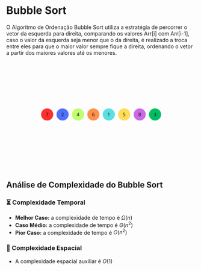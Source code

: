 # Bubble Sort

O Algoritmo de Ordenação Bubble Sort utiliza a estratégia de percorrer o vetor da esquerda para direita, comparando os valores Arr[i\] com Arr[i-1\], caso o valor da esquerda seja menor que o da direita, é realizado a troca entre eles para que o maior valor sempre fique a direita, ordenando o vetor a partir dos maiores valores até os menores.

![](https://github.com/sc-math/Sort-Algorithms/blob/main/Bubble%20Sort/bubble_sort_example.gif)

## Análise de Complexidade do Bubble Sort

### ⏳ Complexidade Temporal
- **Melhor Caso:** a complexidade de tempo é $Ω(n)$
- **Caso Médio:** a complexidade de tempo é $Θ(n^2)$
- **Pior Caso:** a complexidade de tempo é $O(n^2)$

### 💽 Complexidade Espacial

- A complexidade espacial auxiliar é $O(1)$
